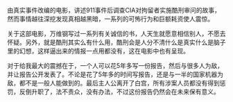 
由真实事件改编的电影，讲述911事件后调查CIA对拘留者实施酷刑审问的故事，然而事情越往深挖发现真相越黑暗，一系列的可怖行为和巨额耗资使人震惊。

关于这部电影，万维钢写过一系列有关诚信的书，人天生就愿意相信别人，不愿去怀疑。另外，就是酷刑其实么有什么用，酷刑会是人分不清什么是真实什么是脑子里的幻想，这样逼出来的情报一点用都没有，这在电影中也有呈现。

对于给我最大的震撼在于，一个人可以花5年多写一份报告，然后与很多人为敌，并让报告公开发表了。不论是花了5年多的时间写报告，还是与一半的国家机器为敌，都不是一般人能做到的。最后主人公离开了白宫，所有涉案人员都没有得到惩罚，反倒升职了，法不责众，没有办法，不过这份报告仍然会在未来保有意义。
